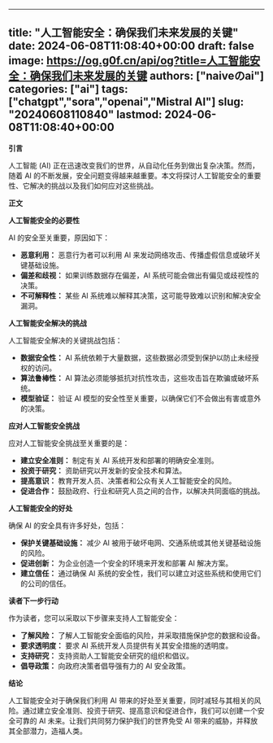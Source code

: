 
---
title: "人工智能安全：确保我们未来发展的关键"
date: 2024-06-08T11:08:40+00:00
draft: false
image: https://og.g0f.cn/api/og?title=人工智能安全：确保我们未来发展的关键
authors: ["naiveのai"]
categories: ["ai"]
tags: ["chatgpt","sora","openai","Mistral AI"]
slug: "20240608110840"
lastmod: 2024-06-08T11:08:40+00:00
---
**引言**

人工智能 (AI) 正在迅速改变我们的世界，从自动化任务到做出复杂决策。然而，随着 AI 的不断发展，安全问题变得越来越重要。本文将探讨人工智能安全的重要性、它解决的挑战以及我们如何应对这些挑战。

**正文**

**人工智能安全的必要性**

AI 的安全至关重要，原因如下：

- **恶意利用：** 恶意行为者可以利用 AI 来发动网络攻击、传播虚假信息或破坏关键基础设施。
- **偏差和歧视：** 如果训练数据存在偏差，AI 系统可能会做出有偏见或歧视性的决策。
- **不可解释性：** 某些 AI 系统难以解释其决策，这可能导致难以识别和解决安全漏洞。

**人工智能安全解决的挑战**

人工智能安全解决的关键挑战包括：

- **数据安全性：** AI 系统依赖于大量数据，这些数据必须受到保护以防止未经授权的访问。
- **算法鲁棒性：** AI 算法必须能够抵抗对抗性攻击，这些攻击旨在欺骗或破坏系统。
- **模型验证：** 验证 AI 模型的安全性至关重要，以确保它们不会做出有害或意外的决策。

**应对人工智能安全挑战**

应对人工智能安全挑战至关重要的是：

- **建立安全准则：** 制定有关 AI 系统开发和部署的明确安全准则。
- **投资于研究：** 资助研究以开发新的安全技术和算法。
- **提高意识：** 教育开发人员、决策者和公众有关人工智能安全的风险。
- **促进合作：** 鼓励政府、行业和研究人员之间的合作，以解决共同面临的挑战。

**人工智能安全的好处**

确保 AI 的安全具有许多好处，包括：

- **保护关键基础设施：** 减少 AI 被用于破坏电网、交通系统或其他关键基础设施的风险。
- **促进创新：** 为企业创造一个安全的环境来开发和部署 AI 解决方案。
- **建立信任：** 通过确保 AI 系统的安全性，我们可以建立对这些系统和使用它们的公司的信任。

**读者下一步行动**

作为读者，您可以采取以下步骤来支持人工智能安全：

- **了解风险：** 了解人工智能安全面临的风险，并采取措施保护您的数据和设备。
- **要求透明度：** 要求 AI 系统开发人员提供有关其安全措施的透明度。
- **支持研究：** 支持资助人工智能安全研究的组织和倡议。
- **倡导政策：** 向政府决策者倡导强有力的 AI 安全政策。

**结论**

人工智能安全对于确保我们利用 AI 带来的好处至关重要，同时减轻与其相关的风险。通过建立安全准则、投资于研究、提高意识和促进合作，我们可以创建一个安全可靠的 AI 未来。让我们共同努力保护我们的世界免受 AI 带来的威胁，并释放其全部潜力，造福人类。